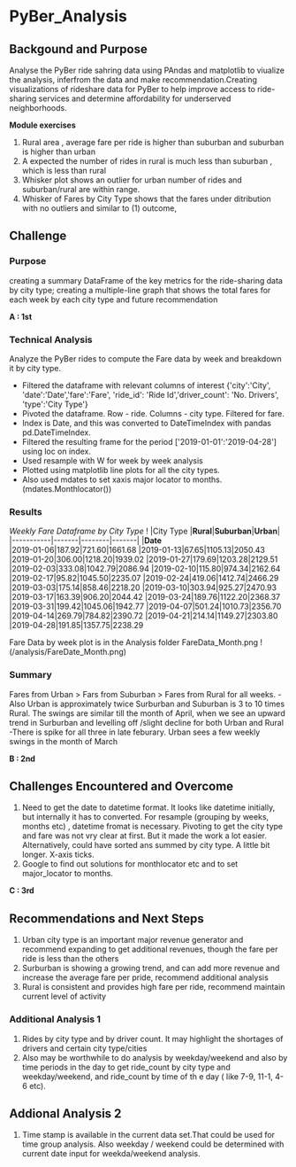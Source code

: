 # PyBer_Analysis

## Backgound and Purpose
Analyse the PyBer ride sahring data using PAndas and matplotlib to viualize the analysis, inferfrom the data and
make recommendation.Creating visualizations of rideshare data for PyBer to help improve access to ride-sharing services 
and determine affordability for underserved neighborhoods.

**Module exercises**
1. Rural area , average fare per ride is higher than suburban and suburban is higher than urban
2. A expected the number of rides in rural is much less than suburban , which is less than rural
3. Whisker plot shows an outlier for urban number of rides and suburban/rural are within range.
4. Whisker of Fares by City Type shows that the fares under ditribution with no outliers and similar to (1) outcome,

## Challenge
### Purpose
creating a summary DataFrame of the key metrics for the ride-sharing data by city type; 
creating a multiple-line graph that shows the total fares for each week by each city type and future recommendation
 
**A : 1st**
### Technical Analysis
Analyze the PyBer rides to compute the Fare data by week and breakdown it by city type.
   - Filtered the dataframe with relevant columns of interest
   {'city':'City', 'date':'Date','fare':'Fare', 'ride_id': 'Ride Id','driver_count': 'No. Drivers', 'type':'City Type'}
   - Pivoted the dataframe. Row - ride. Columns - city type. Filtered for fare. 
   - Index is Date, and this was converted to DateTimeIndex with pandas pd.DateTimeIndex.
   - Filtered the resulting frame for the period ['2019-01-01':'2019-04-28'] using loc on index.
   - Used resample with W for week by week analysis
   - Plotted using matplotlib line plots for all the city types.
   - Also used mdates to set xaxis major locator to months. (mdates.Monthlocator())
### Results

*Weekly Fare Dataframe by City Type*
!
|City Type  |**Rural**|**Suburban**|**Urban**|
|-----------|-------|--------|-------|
|**Date**			
|2019-01-06|187.92|721.60|1661.68
|2019-01-13|67.65|1105.13|2050.43
|2019-01-20|306.00|1218.20|1939.02
|2019-01-27|179.69|1203.28|2129.51
|2019-02-03|333.08|1042.79|2086.94
|2019-02-10|115.80|974.34|2162.64
|2019-02-17|95.82|1045.50|2235.07
|2019-02-24|419.06|1412.74|2466.29
|2019-03-03|175.14|858.46|2218.20
|2019-03-10|303.94|925.27|2470.93
|2019-03-17|163.39|906.20|2044.42
|2019-03-24|189.76|1122.20|2368.37
|2019-03-31|199.42|1045.06|1942.77
|2019-04-07|501.24|1010.73|2356.70
|2019-04-14|269.79|784.82|2390.72
|2019-04-21|214.14|1149.27|2303.80
|2019-04-28|191.85|1357.75|2238.29  
 
Fare Data by week plot is in the Analysis folder FareData_Month.png
!(/analysis/FareDate_Month.png)
### Summary
Fares from Urban  > Fars from Suburban > Fares from Rural for all weeks. 
   -Also Urban is approximately twice Surburban and Suburban is 3 to 10 times Rural. The swings are similar till 
   the month of April, when we see an upward trend in Surburban and levelling off /slight decline for both Urban and Rural
   -There is spike for all three in late feburary. Urban sees a few weekly swings in the month of March


**B : 2nd**
## Challenges Encountered and Overcome
1. Need to get the date to datetime format. It looks like datetime initially, but internally  it has to converted.
   For resample (grouping by weeks, months etc) , datetime fromat is necessary.
   Pivoting to get the city type and fare was not vry clear at first. But it made the work a lot easier. 
   Alternatively, could have sorted ans summed by city type. A little bit longer.  X-axis ticks.
2. Google to find out solutions for monthlocator etc and to set major_locator to months.

**C : 3rd**
## Recommendations and Next Steps
1. Urban city type is an important major revenue generator and recommend expanding to get additional revenues, 
   though the fare per ride is less than the others
2. Surburban is showing a growing trend, and can add more revenue and increase the average fare per pride, recommend additional analysis
3. Rural is consistent and provides high fare per ride, recommend maintain current level of activity
### Additional Analysis 1
1. Rides by city type and by driver count. It may  highlight the shortages of drivers and certain city type/cities
2. Also may be worthwhile to do analysis by weekday/weekend and also by time periods in the day to get ride_count by city type and weekday/weekend, 
   and ride_count by time of th e day ( like 7-9, 11-1, 4-6 etc).
## Addional Analysis 2
1. Time stamp is available in the current data set.That could be used for time group analysis. Also weekday / weekend could be determined with 
   current date input for weekda/weekend analysis.